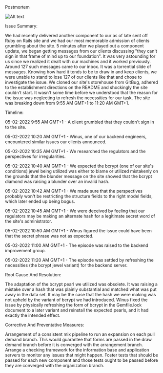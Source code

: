 Postmortem


![Alt text]([0x19-postmortem/post-mortem.png](https://github.com/ramybahy/alx-system_engineering-devops/blob/master/0x19-postmortem/post-mortem.png))

Issue Summary:

We had recently delivered another component to our as of late sent off Ruby on Rails site and we had our most memorable admission of clients grumbling about the site. 5 minutes after we played out a component update, we began getting messages from our clients discussing "they can't sign in that frame of mind up to our foundation". It was very astounding for us since we realized it dealt with our machines and it worked previously. Around 127 such messages came to our inbox. It was a torrential slide of messages. Knowing how hard it tends to be to draw in and keep clients, we were unable to stand to lose 127 of our clients like that and chose to investigate the issue. We cloned our site's storehouse from GitBug, adhered to the establishment directions on the README and shockingly the site couldn't start. It wasn't some time before we understood that the reason for the issue was neglecting to refresh the necessities for our task. The site was breaking down from 9:55 AM GMT+1 to 11:20 AM GMT+1.

Timeline:

05-02-2022 9:55 AM GMT+1 - A client grumbled that they couldn't sign in to the site.

05-02-2022 10:20 AM GMT+1 - Winus, one of our backend engineers, encountered similar issues our clients announced.

05-02-2022 10:35 AM GMT+1 - We researched the regulators and the perspectives for irregularities.

05-02-2022 10:40 AM GMT+1 - We expected the bcrypt (one of our site's conditions) jewel being utilized was either to blame or utilized mistakenly on the grounds that the blunder message on the site showed that the bcrypt diamond was raising a blunder over an invalid hash.

05-02-2022 10:42 AM GMT+1 - We made sure that the perspectives probably won't be restricting the structure fields to the right model fields, which later ended up being bogus.

05-02-2022 10:45 AM GMT+1 - We were deceived by feeling that our regulators may be making an alternate hash for a legitimate secret word of the site's administrator.

05-02-2022 10:50 AM GMT+1 - Winus figured the issue could have been that the secret phrase was not as expected.

05-02-2022 11:00 AM GMT+1 - The episode was raised to the backend improvement group.

05-02-2022 11:20 AM GMT+1 - The episode was settled by refreshing the necessities (the bcrypt jewel variant) for the backend server.

Root Cause And Resolution:

The adaptation of the bcrypt pearl we utilized was obsolete. It was raising a mistake over a hash that was plainly substantial and matched what was put away in the data set. It may be the case that the hash we were making was not upheld by the variant of bcrypt we had introduced. Winus fixed the issue by physically refreshing the form of bcrypt in the Gemfile.lock document to a later variant and reinstall the expected pearls, and it had exactly the intended effect.

Corrective And Preventative Measures:

Arrangement of a consistent mix pipeline to run an expansion on each pull demand branch. This would guarantee that forms are passed in the draw demand branch before it is converged with the arrangement branch.
Arrange a checking framework for the information base and application servers to monitor any issues that might happen.
Foster tests that should be passed for each new component and those tests ought to be passed before they are converged with the organization branch.
